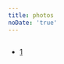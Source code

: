 ```yaml
---
title: photos
noDate: 'true'
---
```


<!-- <ul>
<li><div class="img-box">
<a class="img-bg" rel="example_group" href="http://osus8erpv.bkt.clouddn.com/avtar.jpg?raw=true"></a>
<img src="http://osus8erpv.bkt.clouddn.com/avtar.jpg?raw=true" />
</li>
</ul> -->

<script src="https://cdn.bootcss.com/jquery/3.2.1/jquery.min.js"></script>
<!-- <link type="text/css" href="/fancybox/jquery.fancybox.css" rel="stylesheet"> -->
<link href="/css/bootstrap.min.css" rel="stylesheet">
<script src="/js/bootstrap.min.js"></script>


<style>
	.myPhotosList {
		display: inline-flex;
	}
</style>

<div class="img-box">
</div>

<div>
	<ul class="pagination myPhotosList">
		<li class="mylist"><a href="#">1</a></li>
	</ul>
</div>

<script src="/js/photo.js"></script>
<script>
$("li.mylist").click(function () {
    console.log($(this).text());
	loadMyPhotos($(this).text());
});
</script>